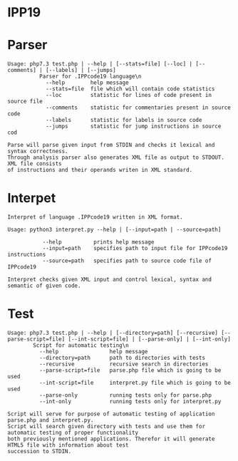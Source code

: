 # IPP19

# Parser
    Usage: php7.3 test.php | --help | [--stats=file] [--loc] | [--comments] | [--labels] | [--jumps]
              Parser for .IPPcode19 language\n
                --help        help message
                --stats=file  file which will contain code statistics
                --loc         statistic for lines of code present in source file
                --comments    statistic for commentaries present in source code
                --labels      statistic for labels in source code
                --jumps       statistic for jump instructions in source cod

    Parse will parse given input from STDIN and checks it lexical and syntax correctness.
    Through analysis parser also generates XML file as output to STDOUT. XML file consists
    of instructions and their operands writen in XML standard.
      

# Interpet
    Interpret of language .IPPcode19 written in XML format.
    
    Usage: python3 interpret.py --help | [--input=path | --source=path]
            
               --help          prints help message
               --input=path    specifies path to input file for IPPcode19 instructions
               --source=path   specifies path to source code file of IPPcode19
           
    Interpret checks given XML input and control lexical, syntax and semantic of given code.
    
# Test
    Usage: php7.3 test.php | --help | [--directory=path] [--recursive] [--parse-script=file] [--int-script=file] | [--parse-only] | [--int-only]
            Script for automatic testing\n
              --help                help message
              --directory=path      path to directories with tests
              --recursive           recursive search in directories
              --parse-script=file   parse.php file which is going to be used
              --int-script=file     interpret.py file which is going to be used
              --parse-only          running tests only for parse.php
              --int-only            running tests only for interpret.py

    Script will serve for purpose of automatic testing of application parse.php and interpret.py.
    Script will search given directory with tests and use them for automatic testing of proper functionality
    both previously mentioned applications. Therefor it will generate HTML5 file with information about test
    succession to STDIN.
